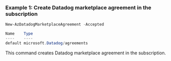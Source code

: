 ### Example 1: Create Datadog marketplace agreement in the subscription
```powershell
New-AzDatadogMarketplaceAgreement -Accepted

Name    Type
----    ----
default microsoft.Datadog/agreements
```

This command creates Datadog marketplace agreement in the subscription.

